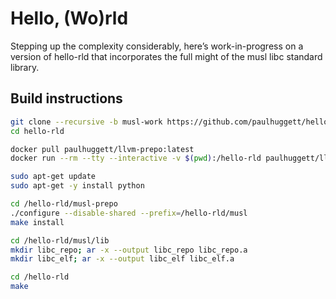 # Hello, (Wo)rld

Stepping up the complexity considerably, here’s work-in-progress on a version of hello-rld that incorporates the full might of the musl libc standard library.

## Build instructions

~~~bash
git clone --recursive -b musl-work https://github.com/paulhuggett/hello-rld/
cd hello-rld

docker pull paulhuggett/llvm-prepo:latest
docker run --rm --tty --interactive -v $(pwd):/hello-rld paulhuggett/llvm-prepo:latest

sudo apt-get update
sudo apt-get -y install python

cd /hello-rld/musl-prepo
./configure --disable-shared --prefix=/hello-rld/musl
make install

cd /hello-rld/musl/lib
mkdir libc_repo; ar -x --output libc_repo libc_repo.a
mkdir libc_elf; ar -x --output libc_elf libc_elf.a

cd /hello-rld
make
~~~
